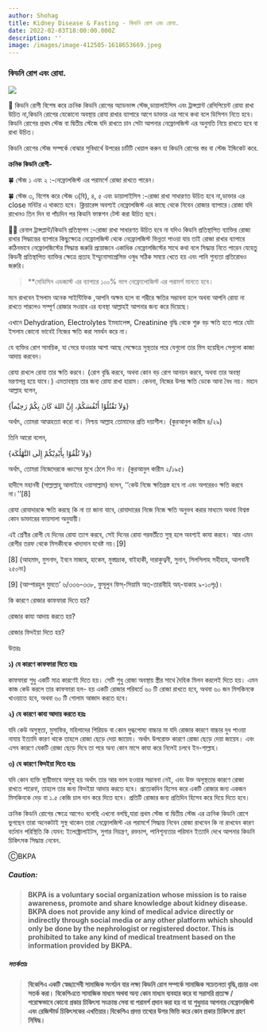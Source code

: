 ```yaml
---
author: Shohag
title: Kidney Disease & Fasting - কিডনি রোগ এবং রোযা.
date: 2022-02-03T18:00:00.000Z
description: ''
image: /images/image-412505-1618653669.jpeg
---
```


### **কিডনি রোগ এবং রোযা.**

![](/images/images-15.jpeg)

🕋 কিডনি রোগী বিশেষ করে ক্রনিক কিডনি রোগের অ্যাডভান্স স্টেজ,ডায়ালাইসিস এবং ট্রান্সপ্লান্ট রেসিপিয়েন্ট রোযা রাখা উচিত না,কিডনি রোগের যেকোনো অবস্থায় রোযা রাখার ব্যাপারে আগে ডাক্তার এর সাথে কথা বলে ডিসিশন নিতে হবে।কিডনি রোগের প্রথম স্টেজ বা দ্বিতীয় স্টেজে যদি রাখতে চান সেটা আপনার নেফ্রোলজিস্ট এর অনুমতি নিয়ে রাখতে হবে বা রাখা উচিত।

কিডনি রোগের স্টেজ সম্পর্কে বোঝার সুবিধার্থে উপরের চার্টটি খেয়াল করুন যা কিডনি রোগের স্তর বা স্টেজ ইন্ডিকেট করে.

**ক্রনিক কিডনি রোগী-**

🍀 স্টেজ ১ এবং ২ :-নেফ্রোলজিস্ট এর পরামর্শে রোজা রাখতে পারেন।

🍀 স্টেজ ৩, বিশেষ করে স্টেজ ৩(বি), ৪, ৫ এবং ডায়ালাইসিস :-রোজা রাখা সাধারণত উচিত হবে না,ডাক্তার এর close মনিটর এ থাকতে হবে। ক্লিয়ারেন্স অবশ্যই নেফ্রোলজিস্ট এর কাছে থেকে নিবেন রোজার ব্যাপারে।রোজা যদি রাখেনও তিন দিন বা পাঁচদিন পর কিডনি ফাঙ্কশন টেস্ট করা উচিত হবে।

🚩🚩 রেনাল ট্রান্সপ্লান্ট/কিডনি প্রতিস্থাপন :-রোজা রাখা সাধারণত উচিত হবে না যদিও কিডনি প্রতিস্থাপিত ব্যাক্তির রোজা রাখার সিদ্ধান্তের ব্যাপারে কিছুক্ষেত্রে নেফ্রোলজিস্ট থেকে নেফ্রোলজিস্ট ভিন্নতা পাওয়া যায় তাই রোজা রাখার ব্যাপারে কঠিনভাবে নেফ্রোলজিস্টের সিদ্ধান্ত জরুরি প্রয়োজনে একাধিক নেফ্রোলজিস্টের সাথে কথা বলে সিদ্ধান্ত নিতে পারেন যেহেতু কিডনী প্রতিস্থাপিত ব্যাক্তির ক্ষেত্রে প্রত্যহ ইম্মুনোসাপ্রেসিভ ওষুধ সঠিক সময়ে খেতে হয় এবং পানি শুন্যতা প্রতিরোধও জরুরি।

> \*\*মেডিসিন এডজাস্ট এর ব্যাপারে ১০০% ভাগ নেফ্রোলোজিস্ট এর পরামর্শ মানতে হবে।

মনে রাখবেন ইসলাম অনেক সাইন্টিফিক ,আপনি অক্ষম হলে বা শরীরে ক্ষতির সম্ভাবনা হলে অথবা আপনি রোযা না রাখতে পারলেও সম্পূর্ণ রোজার সওয়াব এর ব্যবস্থা আল্লাহই আপনার জন্য করে দিয়েছে।

এখানে Dehydration, Electrolytes ইমব্যালেন্স, Creatinine বৃদ্ধি থেকে শুরু বড় ক্ষতি হতে পারে যেটা ইসলাম কোনো ভাবেই নিজের ক্ষতি করা সমর্থন করে না।

যে ব্যক্তির রোগ সাময়িক, যা সেরে যাওয়ার আশা আছে সেক্ষেত্রে সুস্থতার পরে যেগুলো তার মিস হয়েছিল সেগুলো কাজা আদায় করবেন।

রোযা রাখলে রোযা তার ক্ষতি করবে। (রোগ বৃদ্ধি করবে, অথবা কোন বড় রোগ আনয়ন করবে, অথবা তার অবস্থা মরণাপন্ন হয়ে যাবে।) এমতাবস্থায় তার জন্য রোযা রাখা হারাম। কেননা, নিজের উপর ক্ষতি ডেকে আনা বৈধ নয়। মহান আল্লাহ বলেন,

‎{وَلاَ تَقْتُلُوْا أَنْفُسَكُمْ، إِنَّ اللهَ كَانَ بِكُمْ رَحِيْماً}

অর্থাৎ, তোমরা আত্মহত্যা করো না। নিশ্চয় আল্লাহ তোমাদের প্রতি দয়াশীল। (কুরআনুল কারীম ৪/২৯)

তিনি আরো বলেন,

‎{وَلاَ تُلْقُوْا بِأَيْدِيْكُمْ إِلَى التَّهْلُكَة}

অর্থাৎ, তোমরা নিজেদেরকে ধ্বংসের মুখে ঠেলে দিও না। (কুরআনুল কারীম ২/১৯৫)

হাদীসে মহানবী (সাল্লাল্লাহু আলাইহে ওয়াসাল্লাম) বলেন, ‘‘কেউ নিজে ক্ষতিগ্রস্ত হবে না এবং অপরেরও ক্ষতি করবে না।’’\[8]

রোযা রোযাদারকে ক্ষতি করছে কি না তা জানা যাবে, রোযাদারের নিজে নিজে ক্ষতি অনুভব করার মাধ্যমে অথবা বিশ্বস্ত কোন ডাক্তারের ফায়সালা অনুযায়ী।

এই শ্রেণীর রোগী যে দিনের রোযা ত্যাগ করবে, সেই দিনের রোযা পরবর্তীতে সুস্থ হলে অবশ্যই কাযা করবে। আর এমন রোগীর তরফ থেকে মিসকীনকে খাদ্যদান যথেষ্ট নয়।\[9]

\[8] (আহমাদ, মুসনাদ, ইবনে মাজাহ, হাকেম, মুস্তাদ্রাক, বাইহাকী, দারাকুত্বনী, সুনান, সিলসিলাহ সহীহাহ, আলবানী ২৫০নং)

\[9] (আশ্শারহুল মুমতে’ ৬/৩৩৬-৩৩৮, ফুসূলুন ফিস্-সিয়ামি অত্-তারাবীহি অয্-যাকাহ ৯-১০পৃঃ)।

কি কারণে রোজার কাফফারা দিতে হয়?

রোজার কাযা আদায় করতে হয়?

রোজার ফিদইয়া দিতে হয়?

উত্তরঃ

**১) যে কারণে কাফফারা দিতে হয়ঃ**

কাফফারা শুধু একটি মাত্র কারণেই দিতে হয়। সেটি শুধু রোজা অবস্থায় স্ত্রীর সাথে দৈহিক মিলন করলেই দিতে হয়। এমন কাজ কেউ করলে তার কাফফারা হল- হয় একটি রোজার পরিবর্তে ৬০ টি রোজা রাখতে হবে, অথবা ৬০ জন মিসকিনকে খাওয়াতে হবে, অথবা ৬০ টি গোলাম আজাদ করতে হবে।

**২) যে কারণে কাযা আদায় করতে হয়ঃ**

যদি কেউ অসুস্থতা, মুসাফির, মহিলাদের পিরিয়ড বা কোন দুগ্ধপোষ্য বাচ্চার মা যদি রোজার কারণে বাচ্চার দুধ পাওয়া নাযায় ইত্যাদি কারণ থাকে তাহলে রোজা ছেড়ে দেয়া জায়েয। অর্থাৎ উপরোক্ত কারণে রোজা ছেড়ে দেয়া জায়েয। এবং এসব কারণে যেকটি রোজা ছেড়ে দিবে তা পরে অন্য কোন মাসে কাযা করে নিলেই চলবে ইন-শাল্লাহ।

**৩) যে কারণে ফিদইয়া দিতে হয়ঃ**

যদি কোন ব্যক্তি স্থায়ীভাবে অসুস্থ হয় অর্থাৎ তার আর ভাল হওয়ার সম্ভাবনা নেই, এবং উক্ত অসুস্থতার কারণে রোজা রাখতে পারেনা, তাহলে তার জন্য ফিদইয়া আদায় করতে হবে। প্রত্যেকদিন হিসেব করে একটি রোজার জন্য একজন মিসকিনকে দেড় বা ১.৫ কেজি চাল দান করে দিতে হবে। প্রতিটি রোজার জন্য প্রতিদিন হিসেব করে দিয়ে দিতে হবে।

ক্রনিক কিডনি রোগের ক্ষেত্রে আগেও বলেছি এখনো বলছি,যারা প্রথম স্টেজ বা দ্বিতীয় স্টেজ এর ক্রনিক কিডনি রোগে ভুগছেন তারা অনেকটাই সুস্থ থাকেন তারা নেফ্রোলজিস্ট এর পরামর্শে সিদ্ধান্ত নিবেন রোজা রাখবেন কি না রাখবেন কারণ বর্তমান পরিস্থিতি কি যেমন: ইলেক্ট্রোলাইটস, সুগার নিয়ন্ত্রণ, রক্তচাপ, পানিশূন্যতার পরিমান ইত্যাদি দেখে আপনার কিডনি চিকিৎসক সিদ্ধান্ত নেবেন.

ⒸBKPA

##### **Caution:**

> **BKPA is a voluntary social organization whose mission is to raise awareness, promote and share knowledge about kidney disease. BKPA does not provide any kind of medical advice directly or indirectly through social media or any other platform which should only be done by the nephrologist or registered doctor. This is prohibited to take any kind of medical treatment based on the information provided by BKPA.**

##### **সতর্কতাঃ**

> **বিকেপিএ একটি স্বেচ্ছাসেবী সামাজিক সংগঠন যার লক্ষ্য কিডনি রোগ সম্পর্কে সামাজিক সচেতনতা বৃদ্ধি,প্রচার এবং সতর্ক করা। বিকেপিএতে সামাজিক মাধ্যম অথবা অন্য কোন মাধ্যম ব্যবহার করে বা সরাসরি প্রত্যক্ষ / পরোক্ষভাবে কোনো প্রকার চিকিৎসা সংক্রান্ত সেবা বা পরামর্শ প্রদান করা হয় না যা শুধুমাত্র আপনার নেফ্রোলজিস্ট এবং রেজিস্টার্ড চিকিৎসকের এখতিয়ার।বিকেপিএ প্রদত্ত তথ্যের উপর ভিত্তি করে কোন প্রকার চিকিৎসা গ্রহণ নিষিদ্ধ।**
